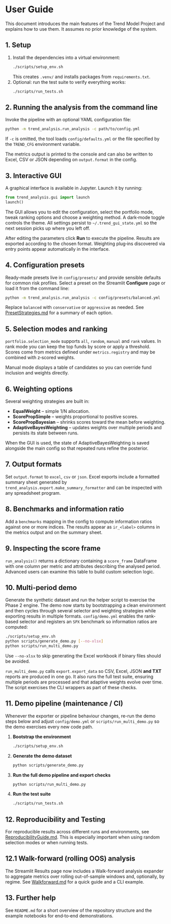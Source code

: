 # User Guide

This document introduces the main features of the Trend Model Project and explains how to use them. It assumes no prior knowledge of the system.

## 1. Setup

1. Install the dependencies into a virtual environment:
   ```bash
   ./scripts/setup_env.sh
   ```
   This creates `.venv/` and installs packages from `requirements.txt`.
2. Optional: run the test suite to verify everything works:
   ```bash
   ./scripts/run_tests.sh
   ```

## 2. Running the analysis from the command line

Invoke the pipeline with an optional YAML configuration file:
```bash
python -m trend_analysis.run_analysis -c path/to/config.yml
```
If `-c` is omitted, the tool loads `config/defaults.yml` or the file specified by the `TREND_CFG` environment variable.

The metrics output is printed to the console and can also be written to Excel, CSV or JSON depending on `output.format` in the config.

## 3. Interactive GUI

A graphical interface is available in Jupyter. Launch it by running:
```python
from trend_analysis.gui import launch
launch()
```

The GUI allows you to edit the configuration, select the portfolio mode, tweak ranking options and choose a weighting method. A dark‑mode toggle controls the theme. All settings persist to `~/.trend_gui_state.yml` so the next session picks up where you left off.

After editing the parameters click **Run** to execute the pipeline. Results are exported according to the chosen format. Weighting plug‑ins discovered via entry points appear automatically in the interface.

## 4. Configuration presets

Ready-made presets live in `config/presets/` and provide sensible defaults for common risk profiles.
Select a preset on the Streamlit **Configure** page or load it from the command line:

```bash
python -m trend_analysis.run_analysis -c config/presets/balanced.yml
```

Replace `balanced` with `conservative` or `aggressive` as needed. See
[PresetStrategies.md](PresetStrategies.md) for a summary of each option.

## 5. Selection modes and ranking

`portfolio.selection_mode` supports `all`, `random`, `manual` and `rank` values. In rank mode you can keep the top funds by score or apply a threshold. Scores come from metrics defined under `metrics.registry` and may be combined with z‑scored weights.

Manual mode displays a table of candidates so you can override fund inclusion and weights directly.

## 6. Weighting options

Several weighting strategies are built in:

- **EqualWeight** – simple 1/N allocation.
- **ScorePropSimple** – weights proportional to positive scores.
- **ScorePropBayesian** – shrinks scores toward the mean before weighting.
- **AdaptiveBayesWeighting** – updates weights over multiple periods and persists its state between runs.

When the GUI is used, the state of AdaptiveBayesWeighting is saved alongside the main config so that repeated runs refine the posterior.

## 7. Output formats

Set `output.format` to `excel`, `csv` or `json`. Excel exports include a formatted summary sheet generated by `trend_analysis.export.make_summary_formatter` and can be inspected with any spreadsheet program.

## 8. Benchmarks and information ratio

Add a `benchmarks` mapping in the config to compute information ratios against one or more indices. The results appear as `ir_<label>` columns in the metrics output and on the summary sheet.

## 9. Inspecting the score frame

`run_analysis()` returns a dictionary containing a `score_frame` DataFrame with one column per metric and attributes describing the analysed period. Advanced users can examine this table to build custom selection logic.

## 10. Multi-period demo

Generate the synthetic dataset and run the helper script to exercise the Phase 2 engine. The demo now starts by bootstrapping a clean environment and then cycles through several selector and weighting strategies while exporting results in multiple formats. `config/demo.yml` enables the rank-based selector and registers an `SPX` benchmark so information ratios are computed:

```bash
./scripts/setup_env.sh
python scripts/generate_demo.py [--no-xlsx]
python scripts/run_multi_demo.py
```
Use `--no-xlsx` to skip generating the Excel workbook if binary files should be
avoided.

`run_multi_demo.py` calls ``export.export_data`` so CSV, Excel, JSON **and TXT** reports are produced in one go. It also runs the full test suite, ensuring multiple periods are processed and that adaptive weights evolve over time.
The script exercises the CLI wrappers as part of these checks.

## 11. Demo pipeline (maintenance / CI)

Whenever the exporter or pipeline behaviour changes, re-run the demo steps below
and adjust `config/demo.yml` or `scripts/run_multi_demo.py` so the demo
exercises every new code path.

1. **Bootstrap the environment**
   ```bash
   ./scripts/setup_env.sh
   ```
2. **Generate the demo dataset**
   ```bash
   python scripts/generate_demo.py
   ```
3. **Run the full demo pipeline and export checks**
   ```bash
   python scripts/run_multi_demo.py
   ```
4. **Run the test suite**
   ```bash
   ./scripts/run_tests.sh
   ```

## 12. Reproducibility and Testing

For reproducible results across different runs and environments, see [ReproducibilityGuide.md](ReproducibilityGuide.md). This is especially important when using random selection modes or when running tests.

## 12.1 Walk-forward (rolling OOS) analysis

The Streamlit Results page now includes a Walk-forward analysis expander to aggregate metrics over rolling out-of-sample windows and, optionally, by regime. See [Walkforward.md](Walkforward.md) for a quick guide and a CLI example.

## 13. Further help

See `README.md` for a short overview of the repository structure and the example notebooks for end‑to‑end demonstrations.

